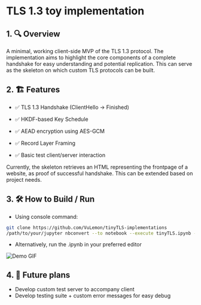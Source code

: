 # TLS 1.3 toy implementation
## 1. 🔍 Overview

A minimal, working client-side MVP of the TLS 1.3 protocol. The implementation aims to highlight the core components of a complete handshake for easy understanding and potential replication. This can serve as the skeleton on which custom TLS protocols can be built.

## 2. 🏗️ Features

- ✅ TLS 1.3 Handshake (ClientHello → Finished)

- ✅ HKDF-based Key Schedule

- ✅ AEAD encryption using AES-GCM

- ✅ Record Layer Framing

- ✅ Basic test client/server interaction  

Currently, the skeleton retrieves an HTML representing the frontpage of a website, as proof of successful handshake. This can be extended based on project needs.

## 3. 🛠️ How to Build / Run
- Using console command:  
```bash
git clone https://github.com/VuLemon/tinyTLS-implementations
/path/to/your/jupyter nbconvert --to notebook --execute tinyTLS.ipynb --inplace
```  
- Alternatively, run the .ipynb in your preferred editor

![Demo GIF](asset/demo1.gif)

## 4. 🚧 Future plans
- Develop custom test server to accompany client  
- Develop testing suite + custom error messages for easy debug
